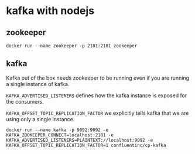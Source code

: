 # kafka with nodejs

## zookeeper

```
docker run --name zookeeper -p 2181:2181 zookeeper
```

## kafka

Kafka out of the box needs zookeeper to be running even if you are running a single instance of kafka.

`KAFKA_ADVERTISED_LISTENERS` defines how the kafka instance is exposed for the consumers.

`KAFKA_OFFSET_TOPIC_REPLICATION_FACTOR` we explicitly tells kafka that we are using only a single instance.

```
docker run --name kafka -p 9092:9092 -e KAFKA_ZOOKEEPER_CONNECT=localhost:2181 -e KAFKA_ADVERTISED_LISTENERS=PLAINTEXT://localhost:9092 -e KAFKA_OFFSET_TOPIC_REPLICATION_FACTOR=1 confluentinc/cp-kafka
```
